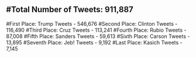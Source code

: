 #Total Number of Tweets: 911,887 
---
#First Place: Trump Tweets - 546,676
#Second Place: Clinton Tweets - 116,490
#Third Place: Cruz Tweets - 113,241
#Fourth Place: Rubio Tweets - 87,008
#Fifth Place: Sanders Tweets - 59,613
#Sixth Place: Carson Tweets - 13,895
#Seventh Place: Jeb! Tweets - 9,192
#Last Place: Kasich Tweets - 7,145
